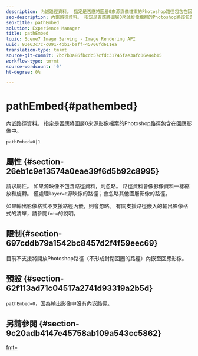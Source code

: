 ```yaml
---
description: 內嵌路徑資料。 指定是否應將圖層0來源影像檔案的Photoshop路徑包含在回應影像中。
seo-description: 內嵌路徑資料。 指定是否應將圖層0來源影像檔案的Photoshop路徑包含在回應影像中。
seo-title: pathEmbed
solution: Experience Manager
title: pathEmbed
topic: Scene7 Image Serving - Image Rendering API
uuid: 93e63c7c-c091-4bb1-baff-45706fd611ea
translation-type: tm+mt
source-git-commit: 7bc7b3a86fbcdc57cfdc31745fae3afc06e44b15
workflow-type: tm+mt
source-wordcount: '0'
ht-degree: 0%

---
```



# pathEmbed{#pathembed}

內嵌路徑資料。 指定是否應將圖層0來源影像檔案的Photoshop路徑包含在回應影像中。

`pathEmbed=0|1`

## 屬性 {#section-26eb1c9e13574a0eae39f6d5b92c8995}

請求屬性。 如果源映像不包含路徑資料，則忽略。 路徑資料會像影像資料一樣縮放和旋轉。 僅處理`layer=0`源映像的路徑；會忽略其他圖層影像的路徑。

如果輸出影像格式不支援路徑內嵌，則會忽略。 有關支援路徑嵌入的輸出影像格式的清單，請參閱`fmt=`的說明。

## 限制{#section-697cddb79a1542bc8457d2f4f59eec69}

目前不支援將開放Photoshop路徑（不形成封閉回圈的路徑）內嵌至回應影像。

## 預設 {#section-62f113ad71c04517a2741d93319a2b5d}

`pathEmbed=0`，因為輸出影像中沒有內嵌路徑。

## 另請參閱 {#section-9c20adb4147e45758ab109a543cc5862}

[fmt=](../../../../../is-api/http-ref/image-serving-api-ref/c-http-protocol-reference/c-command-reference/r-is-http-fmt.md#reference-cdf10043423b45ba9fe15157fb3ae37a)
